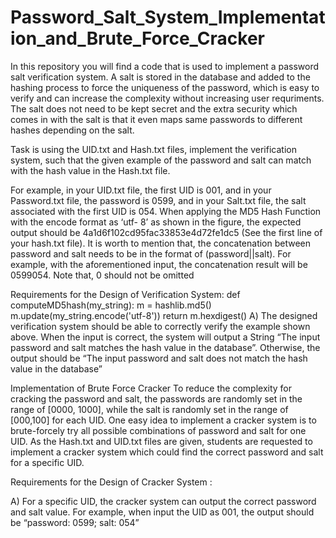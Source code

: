 # Password_Salt_System_Implementation_and_Brute_Force_Cracker

In this repository you will find a code that is used to implement a password salt verification system. A salt is stored in the database and added to the hashing process to force the uniqueness of the password, which is easy to verify and can increase the complexity without increasing user requriments.
The salt does not need to be kept secret and the extra security which comes in with the salt is that it even maps same passwords to different hashes depending on the salt.

Task is using the UID.txt and Hash.txt files, implement the verification system, such that the given example of the password and salt can match with the hash value in the Hash.txt file.

For example, in your UID.txt file, the first UID is 001, and in your Password.txt file, the password is 0599, and in your Salt.txt file, the salt associated with the first UID is 054. When applying the MD5 Hash Function with the encode format as ‘utf- 8’ as shown in the figure, the expected output should be 4a1d6f102cd95fac33853e4d72fe1dc5 (See the first line of your hash.txt file). It is worth to mention that, the concatenation between password and salt needs to be in the format of (password||salt). For example, with the aforementioned input, the concatenation result will be 0599054. Note that, 0 should not be omitted

Requirements for the Design of Verification System:
def computeMD5hash(my_string): m = hashlib.md5() m.update(my_string.encode('utf-8')) return m.hexdigest()
A) The designed verification system should be able to correctly verify the example shown above. When the input is correct, the system will output a String “The input password and salt matches the hash value in the database”. Otherwise, the output should be “The input password and salt does not match the hash value in the database”

Implementation of Brute Force Cracker
To reduce the complexity for cracking the password and salt, the passwords are randomly set in the range of [0000, 1000], while the salt is randomly set in the range of [000,100] for each UID. One easy idea to implement a cracker system is to brute-forcely try all possible combinations of password and salt for one UID. As the Hash.txt and UID.txt files are given, students are requested to implement a cracker system which could find the correct password and salt for a specific UID.

Requirements for the Design of Cracker System :

A) For a specific UID, the cracker system can output the correct password and salt value. For example, when input the UID as 001, the output should be “password: 0599; salt: 054”
